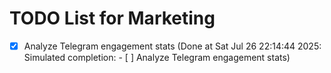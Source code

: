 # TODO List for Marketing

- [x] Analyze Telegram engagement stats  (Done at Sat Jul 26 22:14:44 2025: Simulated completion: - [ ] Analyze Telegram engagement stats)